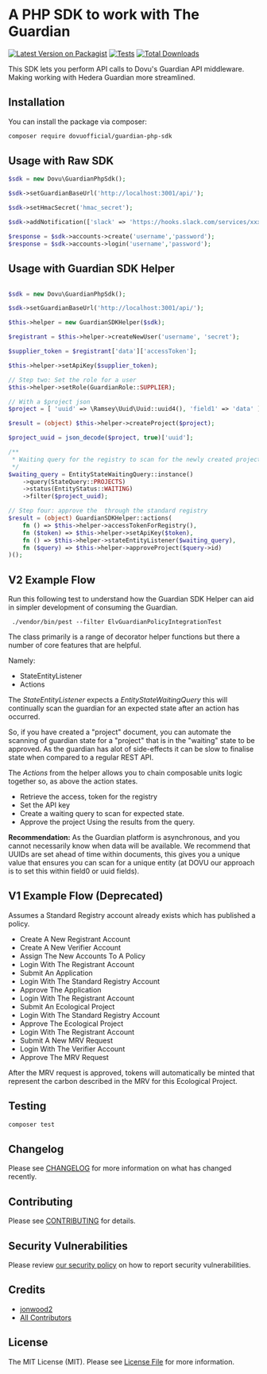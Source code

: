 # A PHP SDK to work with The Guardian

[![Latest Version on Packagist](https://img.shields.io/packagist/v/dovuofficial/guardian-php-sdk.svg?style=flat-square)](https://packagist.org/packages/dovuofficial/guardian-php-sdk)
[![Tests](https://github.com/dovuofficial/guardian-php-sdk/actions/workflows/run-tests.yml/badge.svg?branch=main)](https://github.com/dovuofficial/guardian-php-sdk/actions/workflows/run-tests.yml)
[![Total Downloads](https://img.shields.io/packagist/dt/dovuofficial/guardian-php-sdk.svg?style=flat-square)](https://packagist.org/packages/dovuofficial/guardian-php-sdk)

This SDK lets you perform API calls to Dovu's Guardian API middleware. Making working with Hedera Guardian more streamlined.

## Installation

You can install the package via composer:

```bash
composer require dovuofficial/guardian-php-sdk
```

## Usage with Raw SDK

```php
$sdk = new Dovu\GuardianPhpSdk();

$sdk->setGuardianBaseUrl('http://localhost:3001/api/');

$sdk->setHmacSecret('hmac_secret');

$sdk->addNotification(['slack' => 'https://hooks.slack.com/services/xxxxxxx']);

$response = $sdk->accounts->create('username','password');
$response = $sdk->accounts->login('username','password');
```

## Usage with Guardian SDK Helper 

```php

$sdk = new Dovu\GuardianPhpSdk();

$sdk->setGuardianBaseUrl('http://localhost:3001/api/');

$this->helper = new GuardianSDKHelper($sdk);

$registrant = $this->helper->createNewUser('username', 'secret');

$supplier_token = $registrant['data']['accessToken'];

$this->helper->setApiKey($supplier_token);

// Step two: Set the role for a user
$this->helper->setRole(GuardianRole::SUPPLIER);

// With a $project json 
$project = [ 'uuid' => \Ramsey\Uuid\Uuid::uuid4(), 'field1' => 'data' ];

$result = (object) $this->helper->createProject($project);

$project_uuid = json_decode($project, true)['uuid'];

/**
 * Waiting query for the registry to scan for the newly created project
 */
$waiting_query = EntityStateWaitingQuery::instance()
    ->query(StateQuery::PROJECTS)
    ->status(EntityStatus::WAITING)
    ->filter($project_uuid);

// Step four: approve the  through the standard registry
$result = (object) GuardianSDKHelper::actions(
    fn () => $this->helper->accessTokenForRegistry(),
    fn ($token) => $this->helper->setApiKey($token),
    fn () => $this->helper->stateEntityListener($waiting_query),
    fn ($query) => $this->helper->approveProject($query->id)
)();

```

## V2 Example Flow

Run this following test to understand how the Guardian SDK Helper can aid in simpler development of consuming the Guardian.

```
 ./vendor/bin/pest --filter ElvGuardianPolicyIntegrationTest
```

The class primarily is a range of decorator helper functions but there a number of core features that are helpful.

Namely:

- StateEntityListener
- Actions

The _StateEntityListener_ expects a _EntityStateWaitingQuery_ this will continually scan the guardian for an expected state after an action has occurred.

So, if you have created a "project" document, you can automate the scanning of guardian state for a "project" that is in the "waiting" state to be approved. As the guardian has alot of side-effects it can be slow to finalise state when compared to a regular REST API. 

The _Actions_ from the helper allows you to chain composable units logic together so, as above the action states.

- Retrieve the access, token for the registry
- Set the API key
- Create a waiting query to scan for expected state.
- Approve the project Using the results from the query.

**Recommendation:** As the Guardian platform is asynchronous, and you cannot necessarily know when data will be available. We recommend that UUIDs are set ahead of time within documents, this gives you a unique value that ensures you can scan for a unique entity (at DOVU our approach is to set this within field0 or uuid fields).   

## V1 Example Flow (Deprecated)

Assumes a Standard Registry account already exists which has published a policy.

- Create A New Registrant Account
- Create A New Verifier Account
- Assign The New Accounts To A Policy
- Login With The Registrant Account
- Submit An Application
- Login With The Standard Registry Account
- Approve The Application
- Login With The Registrant Account
- Submit An Ecological Project
- Login With The Standard Registry Account
- Approve The Ecological Project
- Login With The Registrant Account
- Submit A New MRV Request
- Login With The Verifier Account
- Approve The MRV Request

After the MRV request is approved, tokens will automatically be minted that represent the carbon described in the MRV for this Ecological Project.

## Testing

```bash
composer test
```

## Changelog

Please see [CHANGELOG](CHANGELOG.md) for more information on what has changed recently.

## Contributing

Please see [CONTRIBUTING](https://github.com/spatie/.github/blob/main/CONTRIBUTING.md) for details.

## Security Vulnerabilities

Please review [our security policy](../../security/policy) on how to report security vulnerabilities.

## Credits

- [jonwood2](https://github.com/jonwood2)
- [All Contributors](../../contributors)

## License

The MIT License (MIT). Please see [License File](LICENSE.md) for more information.
